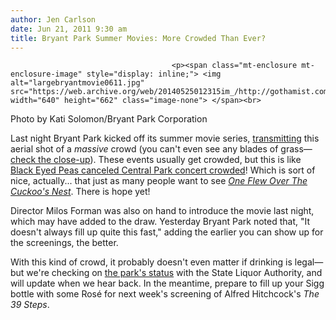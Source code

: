 ```yaml
---
author: Jen Carlson
date: Jun 21, 2011 9:30 am
title: Bryant Park Summer Movies: More Crowded Than Ever?
---
```


	
										<p><span class="mt-enclosure mt-enclosure-image" style="display: inline;"> <img alt="largebryantmovie0611.jpg" src="https://web.archive.org/web/20140525012315im_/http://gothamist.com/attachments/arts_jen/largebryantmovie0611.jpg" width="640" height="662" class="image-none"> </span><br>
<span class="photo_caption">Photo by Kati Solomon/Bryant Park Corporation</span></p>

<p>Last night Bryant Park kicked off its summer movie series, <a href="https://web.archive.org/web/20140525012315/http://twitter.com/#!/BryantParkNYC/status/82969030478151680">transmitting</a> this aerial shot of a <em>massive</em> crowd (you can&apos;t even see any blades of grass&#x2014;<a href="https://web.archive.org/web/20140525012315/http://ow.ly/i/df4W/original">check the close-up</a>). These events usually get crowded, but this is like <a href="https://web.archive.org/web/20140525012315/http://gothamist.com/2011/06/09/black_eyed_peas_concert_canceled_fa.php">Black Eyed Peas canceled Central Park concert crowded</a>! Which is sort of nice, actually... that just as many people want to see <a href="https://web.archive.org/web/20140525012315/http://gothamist.com/2011/05/16/your_guide_to_this_summers_outdoor.php#photo-2"><em>One Flew Over The Cuckoo&apos;s Nest</em></a>. There is hope yet! </p>

<p>Director Milos Forman was also on hand to introduce the movie last night, which may have added to the draw. Yesterday Bryant Park noted that, &quot;It doesn&apos;t always fill up quite this fast,&quot; adding the earlier you can show up for the screenings, the better.</p>

<p>With this kind of crowd, it probably doesn&apos;t even matter if drinking is legal&#x2014;but we&apos;re checking on <a href="https://web.archive.org/web/20140525012315/http://gothamist.com/2011/05/27/drinking_at_bryant_park_movies_this.php">the park&apos;s status</a> with the State Liquor Authority, and will update when we hear back. In the meantime, prepare to fill up your Sigg bottle with some Ros&#xE9; for next week&apos;s screening of Alfred Hitchcock&apos;s <em>The 39 Steps</em>.</p>					
										
									
				